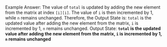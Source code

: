 Example Answer:
The value of `total` is updated by adding the new element from the matrix at index `[i][i]`. The value of `i` is then incremented by 1, while `n` remains unchanged. Therefore, the Output State is: `total` is the updated value after adding the new element from the matrix, `i` is incremented by 1, `n` remains unchanged.
Output State: **`total` is the updated value after adding the new element from the matrix, `i` is incremented by 1, `n` remains unchanged**